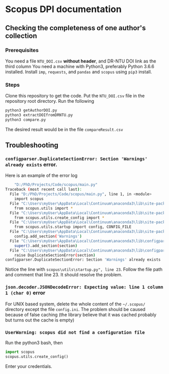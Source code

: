 # Scopus DPI documentation
## Checking the completeness of one author's collection
### Prerequisites
You need a file `NTU_DOI.csv` **without header**, and DR-NTU DOI link as the third column
You need a machine with Python3, preferably Python 3.6.6 installed.
Install `imp`, `requests`, and `pandas` and `scopus` using `pip3` install.
### Steps
Clone this repository to get the code.
Put the `NTU_DOI.csv` file in the repository root directory.
Run the following
``` bash
python3 getAuthorDOI.py
python3 extractDOIfromDRNTU.py
python3 compare.py
```
The desired result would be in the file `compareResult.csv`
## Troubleshooting
### `configparser.DuplicateSectionError: Section 'Warnings' already exists` error.

Here is an example of the error log
``` bash
    "D:/PhD/Projects/Code/scopus/main.py"
Traceback (most recent call last):
  File "D:/PhD/Projects/Code/scopus/main.py", line 1, in <module>
    import scopus
  File "C:\Users\myUser\AppData\Local\Continuum\anaconda3\lib\site-packages\scopus\__init__.py", line 7, in <module>
    from scopus.utils import *
  File "C:\Users\myUser\AppData\Local\Continuum\anaconda3\lib\site-packages\scopus\utils\__init__.py", line 1, in <module>
    from scopus.utils.create_config import *
  File "C:\Users\myUser\AppData\Local\Continuum\anaconda3\lib\site-packages\scopus\utils\create_config.py", line 5, in <module>
    from scopus.utils.startup import config, CONFIG_FILE
  File "C:\Users\myUser\AppData\Local\Continuum\anaconda3\lib\site-packages\scopus\utils\startup.py", line 23, in <module>
    config.add_section('Warnings')
  File "C:\Users\myUser\AppData\Local\Continuum\anaconda3\lib\configparser.py", line 1200, in add_section
    super().add_section(section)
  File "C:\Users\myUser\AppData\Local\Continuum\anaconda3\lib\configparser.py", line 659, in add_section
    raise DuplicateSectionError(section)
configparser.DuplicateSectionError: Section 'Warnings' already exists
```
Notice the line with `scopus\utils\startup.py", line 23`. Follow the file path and comment that line 23. It should resolve the problem.

### `json.decoder.JSONDecodeError: Expecting value: line 1 column 1 (char 0)` error
For UNIX based system, delete the whole content of the `~/.scopus/` directory except the file `config.ini`. The problem should be caused because of false caching (the library believe that it was cached probably but turns out the cache is empty)

### `UserWarning: scopus did not find a configuration file`
Run the python3 bash, then
``` python
import scopus
scopus.utils.create_config()
```
Enter your credentials.
